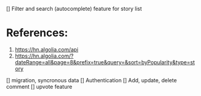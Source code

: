 [] Filter and search (autocomplete) feature for story list

# References:

1. https://hn.algolia.com/api
2. https://hn.algolia.com/?dateRange=all&page=8&prefix=true&query=&sort=byPopularity&type=story

[] migration, syncronous data
[] Authentication
[] Add, update, delete comment
[] upvote feature
